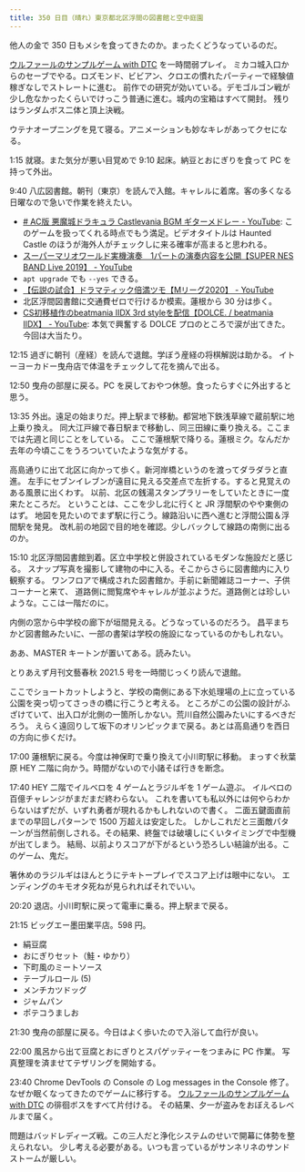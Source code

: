 ```yaml
---
title: 350 日目（晴れ）東京都北区浮間の図書館と空中庭園
---
```


他人の金で 350 日もメシを食ってきたのか。まったくどうなっているのだ。

[ウルファールのサンプルゲーム with DTC][bshf21b] を一時間弱プレイ。
ミカコ城入口からのセーブでやる。ロズモンド、ビビアン、クロエの慣れたパーティーで経験値稼ぎなしでストレートに進む。
前作での研究が効いている。デモゴルゴン戦が少し危なかったくらいでけっこう普通に進む。城内の宝箱はすべて開封。
残りはランダムボス二体と頂上決戦。

ウテナオープニングを見て寝る。アニメーションも妙なキレがあってクセになる。

1:15 就寝。また気分が悪い目覚めで 9:10 起床。納豆とおにぎりを食って PC を持って外出。

9:40 八広図書館。朝刊（東京）を読んで入館。キャレルに着席。客の多くなる日曜なので急いで作業を終えたい。

* [&#x23; AC版 悪魔城ドラキュラ Castlevania BGM ギターメドレー - YouTube](https://www.youtube.com/watch?v=jTPeNo2tZYo):
  このゲームを扱ってくれる時点でもう満足。ビデオタイトルは Haunted Castle のほうが海外人がチェックしに来る確率が高まると思われる。
* [スーパーマリオワールド実機演奏　1パートの演奏内容を公開【SUPER NES BAND Live 2019】 - YouTube](https://www.youtube.com/watch?v=UoHOmEvBYUY)
* `apt upgrade` でも `--yes` できる。
* [【伝説の試合】ドラマティック倍満ツモ【Mリーグ2020】 - YouTube](https://www.youtube.com/watch?v=S2MHTglmAqg)
* 北区浮間図書館に交通費ゼロで行けるか模索。蓮根から 30 分は歩く。
* [CS初移植作のbeatmania IIDX 3rd styleを配信【DOLCE. / beatmania IIDX】 - YouTube](https://www.youtube.com/watch?v=WJ82QgO9V6s):
  本気で興奮する DOLCE プロのところで涙が出てきた。今回は大当たり。

12:15 過ぎに朝刊（産経）を読んで退館。学ぼう産経の将棋解説は助かる。
イトーヨーカドー曳舟店で体温をチェックして花を摘んで出る。

12:50 曳舟の部屋に戻る。PC を戻しておやつ休憩。食ったらすぐに外出すると思う。

13:35 外出。遠足の始まりだ。押上駅まで移動。都営地下鉄浅草線で蔵前駅に地上乗り換え。
同大江戸線で春日駅まで移動し、同三田線に乗り換える。ここまでは先週と同じことをしている。
ここで蓮根駅で降りる。蓮根ミク。なんだか去年の今頃ここをうろついていたような気がする。

高島通りに出て北区に向かって歩く。新河岸橋というのを渡ってダラダラと直進。
左手にセブンイレブンが遠目に見える交差点で左折する。すると見覚えのある風景に出くわす。
以前、北区の銭湯スタンプラリーをしていたときに一度来たところだ。
ということは、ここを少し北に行くと JR 浮間駅のやや東側のはず。
地図を見たいのでまず駅に行こう。線路沿いに西へ進むと浮間公園＆浮間駅を発見。
改札前の地図で目的地を確認。少しバックして線路の南側に出るのか。

15:10 北区浮間図書館到着。区立中学校と併設されているモダンな施設だと感じる。
スナップ写真を撮影して建物の中に入る。そこからさらに図書館内に入り観察する。
ワンフロアで構成された図書館か。手前に新聞雑誌コーナー、子供コーナーと来て、
道路側に閲覧席やキャレルが並ぶようだ。道路側とは珍しいような。ここは一階だのに。

内側の窓から中学校の廊下が垣間見える。どうなっているのだろう。
昌平まちかど図書館みたいに、一部の書架は学校の施設になっているのかもしれない。

ああ、MASTER キートンが置いてある。読みたい。

とりあえず月刊文藝春秋 2021.5 号を一時間じっくり読んで退館。

ここでショートカットしようと、学校の南側にある下水処理場の上に立っている公園を突っ切ってさっきの橋に行こうと考える。
ところがこの公園の設計がふざけていて、出入口が北側の一箇所しかない。荒川自然公園みたいにするべきだろう。
えらく遠回りして坂下のオリンピックまで戻る。あとは高島通りを西日の方向に歩くだけ。

17:00 蓮根駅に戻る。今度は神保町で乗り換えて小川町駅に移動。
まっすぐ秋葉原 HEY 二階に向かう。時間がないので小諸そば行きを断念。

17:40 HEY 二階でイルベロを 4 ゲームとラジルギを 1 ゲーム遊ぶ。
イルベロの百億チャレンジがまだまだ終わらない。
これを書いても私以外には何やらわからないはずだが、いずれ勇者が現れるかもしれないので書く。
二面五鍵面直前までの早回しパターンで 1500 万超えは安定した。
しかしこれだと三面敵パターンが当然前倒しされる。その結果、終盤では破壊しにくいタイミングで中型機が出てしまう。
結局、以前よりスコアが下がるという恐ろしい結論が出る。このゲーム、鬼だ。

箸休めのラジルギはほんとうにテキトープレイでスコア上げは眼中にない。
エンディングのキモオタ死ねが見られればそれでいい。

20:20 退店。小川町駅に戻って電車に乗る。押上駅まで戻る。

21:15 ビッグエー墨田業平店。598 円。

* 絹豆腐
* おにぎりセット（鮭・ゆかり）
* 下町風のミートソース
* テーブルロール (5)
* メンチカツドッグ
* ジャムパン
* ポテコうましお

21:30 曳舟の部屋に戻る。今日はよく歩いたので入浴して血行が良い。

22:00 風呂から出て豆腐とおにぎりとスパゲッティーをつまみに PC 作業。
写真整理を済ませてテザリングを開始する。

23:40 Chrome DevTools の Console の Log messages in the Console 修了。
なぜか眠くなってきたのでゲームに移行する。
[ウルファールのサンプルゲーム with DTC][bshf21b] の徘徊ボスをすべて片付ける。
その結果、夕一が盗みをおぼえるレベルまで届く。

問題はバッドレディーズ戦。この三人だと浄化システムのせいで開幕に体勢を整えられない。
少し考える必要がある。いつも言っているがサンネリネのサンドストームが厳しい。

[bshf21b]: https://wodifes.net/game/show/446
